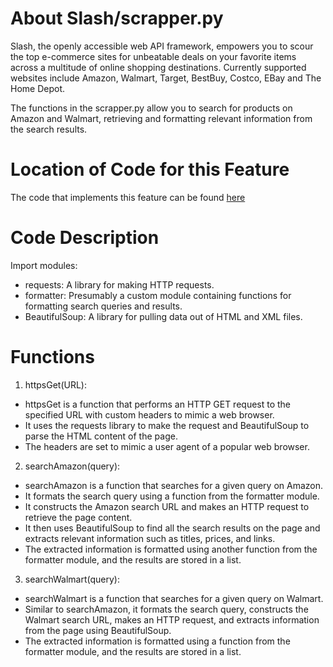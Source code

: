 # About Slash/scrapper.py
Slash, the openly accessible web API framework, empowers you to scour the top e-commerce sites for unbeatable deals on your favorite items across a multitude of online shopping destinations. Currently supported websites include Amazon, Walmart, Target, BestBuy, Costco, EBay and The Home Depot.

The functions in the scrapper.py allow you to search for products on Amazon and Walmart, retrieving and formatting relevant information from the search results.

# Location of Code for this Feature
The code that implements this feature can be found [here](https://github.com/nainisha-b/slash/blob/main/src/scraper.py)

# Code Description
Import modules:
- requests: A library for making HTTP requests.
- formatter: Presumably a custom module containing functions for formatting search queries and results.
- BeautifulSoup: A library for pulling data out of HTML and XML files.
# Functions
1. httpsGet(URL): 
- httpsGet is a function that performs an HTTP GET request to the specified URL with custom headers to mimic a web browser.
- It uses the requests library to make the request and BeautifulSoup to parse the HTML content of the page.
- The headers are set to mimic a user agent of a popular web browser.
 
2. searchAmazon(query):
- searchAmazon is a function that searches for a given query on Amazon.
- It formats the search query using a function from the formatter module.
- It constructs the Amazon search URL and makes an HTTP request to retrieve the page content.
- It then uses BeautifulSoup to find all the search results on the page and extracts relevant information such as titles, prices, and links.
- The extracted information is formatted using another function from the formatter module, and the results are stored in a list.
 
3. searchWalmart(query):
- searchWalmart is a function that searches for a given query on Walmart.
- Similar to searchAmazon, it formats the search query, constructs the Walmart search URL, makes an HTTP request, and extracts information from the page using BeautifulSoup.
- The extracted information is formatted using a function from the formatter module, and the results are stored in a list.
